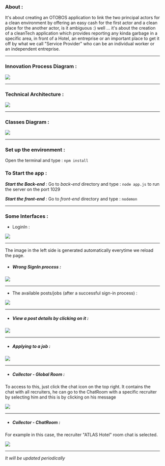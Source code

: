 ### About : 
It's about creating an OTOBOS application to link the two principal actors for a clean environment by offering an easy cash for the first actor and a clean place for the another actor, is it ambiguous :) well ... it's about the creation of a cleanTech application which provides reporting any kinda garbage in a specific area, in front of a Hotel, an entreprise or an important place to get it off by what we call "Service Provider" who can be an individual worker or an independent entreprise.

---

### Innovation Process Diagram : 

![](readme_media/bpmn.png)

---

### Technical Architecture :

![](readme_media/technical_architecture.png)

---

### Classes Diagram : 

![](readme_media/classes_diagram.png)

---

### Set up the environment : 
Open the terminal and type : `` npm install ``

### To Start the app : 
***Start the Back-end*** :
Go to _back-end_ directory and type : ``node app.js`` to run the server on the port 1029

***Start the front-end*** : 
Go to _front-end_ directory and type : `` nodemon ``

---

### Some Interfaces :
- LoginIn :

![](readme_media/auth1.png)

---

The image in the left side is generated automatically everytime we reload the page.

- ##### Wrong SignIn process : 

![](readme_media/badSignIn.png)

---


- The available posts/jobs (after a successful sign-in process) : 

![](readme_media/posts0.png)

---

- ##### View a post details by clicking on it : 

![](readme_media/post_details.png)

---

- ##### Applying to a job : 

![](readme_media/apply_post.png)

---
- ##### Collector - Global Room : 

To access to this, just click the chat icon on the top right.
It contains the chat with all recruiters, he can go to the ChatRoom with a specific recruiter by selecting him and this is by clicking on his message

![](readme_media/global_chat.png)

---

- ##### Collector - ChatRoom : 

For example in this case, the recruiter "ATLAS Hotel" room chat is selected.

![](readme_media/ChatRoom2.png)

---

_It will be updated periodically_